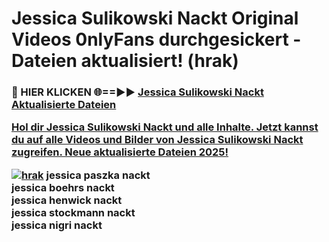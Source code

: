 # Jessica Sulikowski Nackt Original Videos 0nlyFans durchgesickert - Dateien aktualisiert! (hrak)

<h3>🔴 HIER KLICKEN 🌐==►► <a href="https://tinyurl.com/h6vf6nb8" rel="nofollow">Jessica Sulikowski Nackt Aktualisierte Dateien

Hol dir Jessica Sulikowski Nackt und alle Inhalte. Jetzt kannst du auf alle Videos und Bilder von Jessica Sulikowski Nackt zugreifen. Neue aktualisierte Dateien 2025!

[![hrak](https://i.imgur.com/sD4kR3V.gif)](https://tinyurl.com/h6vf6nb8)
jessica paszka nackt<br>
jessica boehrs nackt<br>
jessica henwick nackt<br>
jessica stockmann nackt<br>
jessica nigri nackt